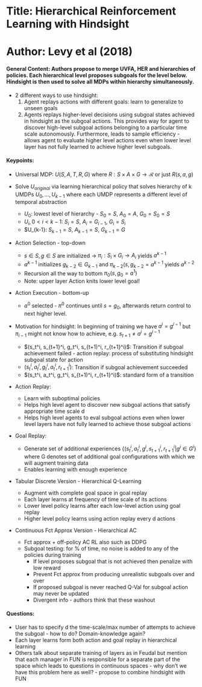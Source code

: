 # Title: Hierarchical Reinforcement Learning with Hindsight

# Author: Levy et al (2018)

#### General Content: Authors propose to merge UVFA, HER and hierarchies of policies. Each hierarchical level proposes subgoals for the level below. Hindsight is then used to solve all MDPs within hierarchy simultaneously.

* 2 different ways to use hindsight:
	1. Agent replays actions with different goals: learn to generalize to unseen goals
	2. Agents replays higher-level decisions using subgoal states achieved in hindsight as the subgoal actions. This provides way for agent to discover high-level subgoal actions belonging to a particular time scale autonomously. Furthermore, leads to sample efficiency - allows agent to evaluate higher level actions even when lower level layer has not fully learned to achieve higher level subgoals.


#### Keypoints: 
* Universal MDP: $U(S, A, T, R, G)$ where $R: S \times A \times G \to \mathcal{R}$ or just $R(s,a,g)$
* Solve $U_{original}$ via learning hierarchical policy that solves hierarchy of k UMDPs $U_0, ..., U_{k-1}$ where each UMDP represents a different level of temporal abstraction
	* $U_0$: lowest level of hierarchy - $S_0 = S$, $A_0 = A$, $G_0 = S_0 =S$
	* $U_i, 0<i<k-1$: $S_i = S$, $A_i = G_{i-1}$, $G_i = S_i$ 
	* $U_{k-1}: $S_{k-1} = S$, $A_{k-1} = S$, $G_{k-1} = G$
* Action Selection - top-down
	* $s \in S, g \in S$  are initialized $\to$ $\pi_i: S_i \times G_i \to A_i$ yields $a^{k-1}$
	* $a^{k-1}$ initializes $g_{k-2} \in G_{k-1}$ and $\pi_{k-2}(s, g_{k-2} = a^{k-1}$ yields $a^{k-2}$
	* Recursion all the way to bottom $\pi_0(s, g_0=a^1)$
	* Note: upper layer Action knits lower level goal!
* Action Execution - bottom-up
	* $a^0$ selected - $\pi^0$ continues until $s=g_0$, afterwards return control to next higher level.

* Motivation for hindsight: In beginning of training we have $a^i = g^{i-1}$ but $\pi_{i-1}$ might not know how to achieve, e.g. $s_{t+1} \neq a^i = g^{i-1}$
	* $(s_t^i, s_{t+1}^i, g_t^i, s_{t+1)^i, r_{t+1}^i)$: Transition if subgoal achievement failed - action replay: process of substituting hindsight subgoal state for action
	*  $(s_t^i, a_t^i, g_t^i, a_t^i, r_{t+1}^i)$: Transition if subgoal achievement succeeded
	*  $(s_t^i, a_t^i, g_t^i, s_{t+1)^i, r_{t+1}^i)$: standard form of a transition

* Action Replay:
	* Learn with suboptimal policies
	* Helps high level agent to discover new subgoal actions that satisfy appropriate time scale d
	* Helps high level agents to eval subgoal actions even when lower level layers have not fully learned to achieve those subgoal actions

* Goal Replay:
	* Generate set of additional experiences $\{(s_t^i, a_t^i, g^i, s_{t+1}^i, r_{t+1}^i | g^i \in G^i\}$ where G denotes set of additional goal configurations with which we will augment training data
	* Enables learning with enough experience

* Tabular Discrete Version - Hierarchical Q-Learning
	* Augment with complete goal space in goal replay 
	* Each layer learns at frequency of time scale of its actions
	* Lower level policy learns after each low-level action using goal replay
	* Higher level policy learns using action replay every d actions

* Continuous Fct Approx Version - Hierarchical AC
	* Fct approx + off-policy AC RL also such as DDPG
	* Subgoal testing: for % of time, no noise is added to any of the policies during training
		* If level proposes subgoal that is not achieved then penalize with low reward
		* Prevent Fct approx from producing unrealistic subgoals over and over
		* If proposed subgoal is never reached Q-Val for subgoal action may never be updated
		* Divergent info - authors think that these washout  
	

#### Questions: 
* User has to specify d the time-scale/max number of attempts to achieve the subgoal - how to do? Domain-knowledge again?
* Each layer learns form both action and goal replay in hierarchical learning
* Others talk about separate training of layers as in Feudal but mention that each manager in FUN is responsible for a separate part of the space which leads to questions in continuous spaces - why don’t we have this problem here as well? - propose to combine hindsight with FUN